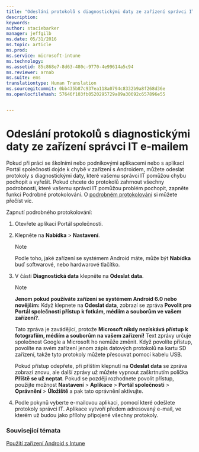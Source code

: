 ```yaml
---
title: "Odeslání protokolů s diagnostickými daty ze zařízení správci IT e-mailem | Microsoft Intune"
description: 
keywords: 
author: staciebarker
manager: jeffgilb
ms.date: 05/31/2016
ms.topic: article
ms.prod: 
ms.service: microsoft-intune
ms.technology: 
ms.assetid: 85c868e7-8d63-480c-9770-4e99614a5c94
ms.reviewer: arnab
ms.suite: ems
translationtype: Human Translation
ms.sourcegitcommit: 0bb435b87c937ea118a0794c8332b9a8f268d36e
ms.openlocfilehash: 57646f103fb0520295729a89a30692c657896e55


---
```



# Odeslání protokolů s diagnostickými daty ze zařízení správci IT e-mailem

Pokud při práci se školními nebo podnikovými aplikacemi nebo s aplikací Portál společnosti dojde k chybě v zařízení s Androidem, můžete odeslat protokoly s diagnostickými daty, které vašemu správci IT pomůžou chybu pochopit a vyřešit. Pokud chcete do protokolů zahrnout všechny podrobnosti, které vašemu správci IT pomůžou problém pochopit, zapněte funkci Podrobné protokolování. O [podrobném protokolování](use-verbose-logging-to-help-your-it-administrator-fix-device-issues-android.md) si můžete přečíst víc.

Zapnutí podrobného protokolování:

1.  Otevřete aplikaci Portál společnosti.

2.  Klepněte na **Nabídka** &gt; **Nastavení**.

    > [!NOTE] 
    > Podle toho, jaké zařízení se systémem Android máte, může být **Nabídka** buď softwarové, nebo hardwarové tlačítko.

3.  V části **Diagnostická data** klepněte na **Odeslat data**.

    > [!NOTE]
    > **Jenom pokud používáte zařízení se systémem Android 6.0 nebo novějším:** Když klepnete na **Odeslat data**, zobrazí se zpráva **Povolit pro Portál společnosti přístup k fotkám, médiím a souborům ve vašem zařízení?**. 

    Tato zpráva je zavádějící, protože **Microsoft nikdy nezískává přístup k fotografiím, médiím a souborům na vašem zařízení!** Text zprávy určuje společnost Google a Microsoft ho nemůže změnit.  Když povolíte přístup, povolíte na svém zařízení jenom zápis datových protokolů na kartu SD zařízení, takže tyto protokoly můžete přesouvat pomocí kabelu USB.

    Pokud přístup odepřete, při příštím klepnutí na **Odeslat data** se zpráva zobrazí znovu, ale další zprávy už můžete vypnout zaškrtnutím políčka **Příště se už neptat**.  Pokud se později rozhodnete povolit přístup, použijte možnost **Nastavení** &gt; **Aplikace** &gt; **Portál společnosti** &gt; **Oprávnění** &gt; **Úložiště** a pak tato oprávnění aktivujte.

4.  Podle pokynů vyberte e-mailovou aplikaci, pomocí které odešlete protokoly správci IT. Aplikace vytvoří předem adresovaný e-mail, ve kterém už budou jako přílohy připojené všechny protokoly.


### Související témata
[Použití zařízení Android s Intune](using-your-android-device-with-intune.md)


<!--HONumber=Jun16_HO5-->


